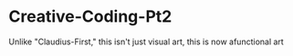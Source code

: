 # Creative-Coding-Pt2
Unlike "Claudius-First," this isn't just visual art, this is now afunctional art
